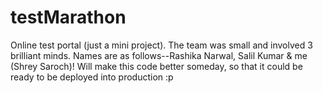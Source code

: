 # testMarathon
Online test portal (just a mini project).
The team was small and involved 3 brilliant minds. Names are as follows--Rashika Narwal, Salil Kumar & me (Shrey Saroch)!
Will make this code better someday, so that it could be ready to be deployed into production :p
